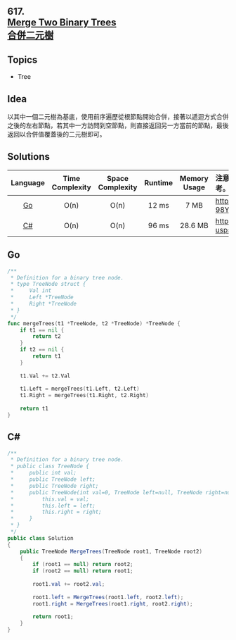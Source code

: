 ##  **617.<br/>[Merge Two Binary Trees](https://leetcode.com/problems/merge-two-binary-trees/)<br/>[合併二元樹](https://leetcode-cn.com/problems/merge-two-binary-trees/)**
  
## **Topics**
* Tree

## **Idea**
以其中一個二元樹為基底，使用前序遍歷從根節點開始合併，接著以遞迴方式合併之後的左右節點，若其中一方訪問到空節點，則直接返回另一方當前的節點，最後返回以合併值覆蓋後的二元樹即可。

## **Solutions**
| Language | Time Complexity | Space Complexity | Runtime | Memory Usage | 注意：Runtime和Memory Usage的數值皆來自LeetCode提供的效能測試，僅供參考。 |
| :--: | :--: | :--: | :--: | :--: | :-- |
| [Go](https://github.com/cashviar/leetcode/blob/main/problems/algorithms/617_merge-two-binary-trees.md#go) | O(n) | O(n) | 12 ms | 7 MB | https://drive.google.com/file/d/1_tY7mfngOqy9PZSM8YY-98YyR7NTYag1/view?usp=sharing |
| [C#](https://github.com/cashviar/leetcode/blob/main/problems/algorithms/617_merge-two-binary-trees.md#c) | O(n) | O(n) | 96 ms | 28.6 MB | https://drive.google.com/file/d/14_Ci5K8p6CEM2ZYhLeBOxp1KIkNwyFbd/view?usp=sharing |

## **Go**
```Go
/**
 * Definition for a binary tree node.
 * type TreeNode struct {
 *     Val int
 *     Left *TreeNode
 *     Right *TreeNode
 * }
 */
func mergeTrees(t1 *TreeNode, t2 *TreeNode) *TreeNode {    
    if t1 == nil {
        return t2
    }    
    if t2 == nil {
        return t1
    }    
    
    t1.Val += t2.Val
    
    t1.Left = mergeTrees(t1.Left, t2.Left)
    t1.Right = mergeTrees(t1.Right, t2.Right)
    
    return t1
}
```

## **C#**
```csharp
/**
 * Definition for a binary tree node.
 * public class TreeNode {
 *     public int val;
 *     public TreeNode left;
 *     public TreeNode right;
 *     public TreeNode(int val=0, TreeNode left=null, TreeNode right=null) {
 *         this.val = val;
 *         this.left = left;
 *         this.right = right;
 *     }
 * }
 */
public class Solution 
{
    public TreeNode MergeTrees(TreeNode root1, TreeNode root2) 
    {
        if (root1 == null) return root2;
        if (root2 == null) return root1;
        
        root1.val += root2.val;
        
        root1.left = MergeTrees(root1.left, root2.left);
        root1.right = MergeTrees(root1.right, root2.right);
        
        return root1;
    }
}
```